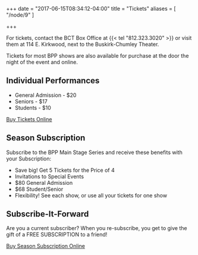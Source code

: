 +++
date = "2017-06-15T08:34:12-04:00"
title = "Tickets"
aliases = [
    "/node/9"
]

+++

For tickets, contact the BCT Box Office at {{< tel "812.323.3020" >}} or visit them at 114 E. Kirkwood, next to the Buskirk-Chumley Theater.

Tickets for most BPP shows are also available for purchase at the door the night of the event and online.

## Individual Performances

* General Admission - $20
* Seniors - $17
* Students - $10

[Buy Tickets Online](https://web.ovationtix.com/trs/dept/1090)

## Season Subscription

Subscribe to the BPP Main Stage Series and receive these benefits with your Subscription:

* Save big! Get 5 Tickets for the Price of 4
* Invitations to Special Events
* $80 General Admission
* $68 Student/Senior
* Flexibility! See each show, or use all your tickets for one show

## Subscribe-It-Forward

Are you a current subscriber? When you re-subscribe, you get to give the gift of a FREE SUBSCRIPTION to a friend! 

[Buy Season Subscription Online](https://web.ovationtix.com/trs/store/34132/pk/93628)

